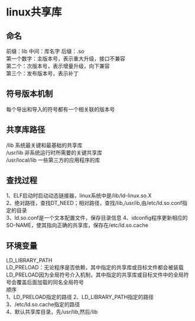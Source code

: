 # linux共享库
## 命名
前缀：lib  中间：库名字  后缀：.so  
第一个数字：主版本号，表示重大升级，接口不兼容  
第二个：次版本号，表示增量升级，向下兼容  
第三个：发布版本号，表示补丁  
## 符号版本机制
每个导出和导入的符号都有一个相关联的版本号
## 共享库路径
/lib 系统最关键和最基础的共享库  
/usr/lib 非系统运行时所需要的关键共享库  
/usr/local/lib 一些第三方的应用程序的库
## 查找过程
1、ELF启动时启动动态链接器，linux系统中是/lib/ld-linux.so.X  
2、绝对路径，查找DT_NEED；相对路径，查找/lib,/usr/ib,由/etc/ld.so.conf指定的目录  
3、ld.so.conf是一个文本配置文件，保存目录信息
4、idconfig程序更新相应的SO-NAME，使其指向正确的共享库，保存在/etc/ld.so.cache  
## 环境变量
LD_LIBRARY_PATH  
LD_PRELOAD：无论程序是否依赖，其中指定的共享库或目标文件都会被装载  
  LD_PRELOAD因为全局符号介入机制，其中指定的共享库或目标文件中的全局符号会覆盖后面加载的同名全局符号  
顺序  
1、LD_PRELOAD指定的路径
2、LD_LIBRARY_PATH指定的路径  
3、/etc/ld.so.cache指定的路径  
4、默认共享库目录，先/usr/lib,然后/lib  
